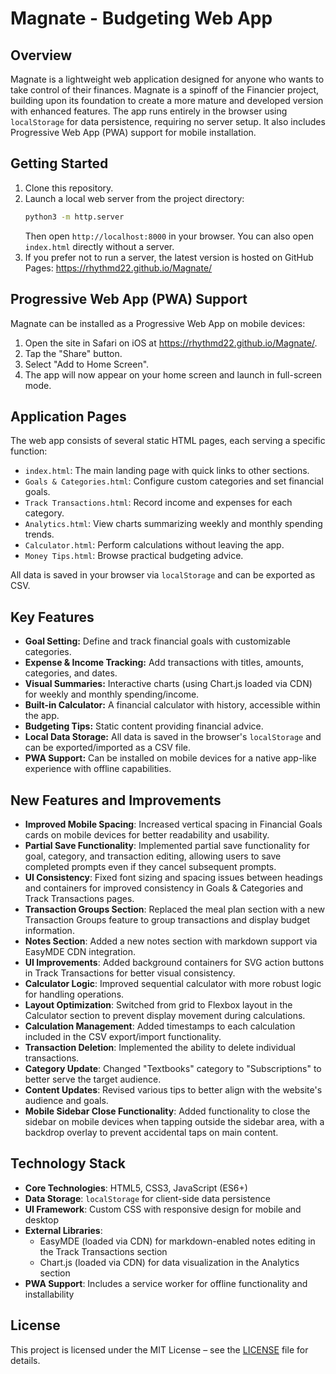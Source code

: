 # Magnate - Budgeting Web App

## Overview

Magnate is a lightweight web application designed for anyone who wants to take control of their finances. Magnate is a spinoff of the Financier project, building upon its foundation to create a more mature and developed version with enhanced features. The app runs entirely in the browser using `localStorage` for data persistence, requiring no server setup. It also includes Progressive Web App (PWA) support for mobile installation.

## Getting Started

1. Clone this repository.
2. Launch a local web server from the project directory:
   ```bash
   python3 -m http.server
   ```
   Then open `http://localhost:8000` in your browser. You can also open `index.html` directly without a server.
3. If you prefer not to run a server, the latest version is hosted on GitHub Pages:
   <https://rhythmd22.github.io/Magnate/>

## Progressive Web App (PWA) Support

Magnate can be installed as a Progressive Web App on mobile devices:
1. Open the site in Safari on iOS at <https://rhythmd22.github.io/Magnate/>.
2. Tap the "Share" button.
3. Select "Add to Home Screen".
4. The app will now appear on your home screen and launch in full-screen mode.

## Application Pages

The web app consists of several static HTML pages, each serving a specific function:

- `index.html`: The main landing page with quick links to other sections.
- `Goals & Categories.html`: Configure custom categories and set financial goals.
- `Track Transactions.html`: Record income and expenses for each category.
- `Analytics.html`: View charts summarizing weekly and monthly spending trends.
- `Calculator.html`: Perform calculations without leaving the app.
- `Money Tips.html`: Browse practical budgeting advice.

All data is saved in your browser via `localStorage` and can be exported as CSV.

## Key Features

- **Goal Setting:** Define and track financial goals with customizable categories.
- **Expense & Income Tracking:** Add transactions with titles, amounts, categories, and dates.
- **Visual Summaries:** Interactive charts (using Chart.js loaded via CDN) for weekly and monthly spending/income.
- **Built-in Calculator:** A financial calculator with history, accessible within the app.
- **Budgeting Tips:** Static content providing financial advice.
- **Local Data Storage:** All data is saved in the browser's `localStorage` and can be exported/imported as a CSV file.
- **PWA Support:** Can be installed on mobile devices for a native app-like experience with offline capabilities.

## New Features and Improvements

- **Improved Mobile Spacing**: Increased vertical spacing in Financial Goals cards on mobile devices for better readability and usability.
- **Partial Save Functionality**: Implemented partial save functionality for goal, category, and transaction editing, allowing users to save completed prompts even if they cancel subsequent prompts.
- **UI Consistency**: Fixed font sizing and spacing issues between headings and containers for improved consistency in Goals & Categories and Track Transactions pages.
- **Transaction Groups Section**: Replaced the meal plan section with a new Transaction Groups feature to group transactions and display budget information.
- **Notes Section**: Added a new notes section with markdown support via EasyMDE CDN integration.
- **UI Improvements**: Added background containers for SVG action buttons in Track Transactions for better visual consistency.
- **Calculator Logic**: Improved sequential calculator with more robust logic for handling operations.
- **Layout Optimization**: Switched from grid to Flexbox layout in the Calculator section to prevent display movement during calculations.
- **Calculation Management**: Added timestamps to each calculation included in the CSV export/import functionality.
- **Transaction Deletion**: Implemented the ability to delete individual transactions.
- **Category Update**: Changed "Textbooks" category to "Subscriptions" to better serve the target audience.
- **Content Updates**: Revised various tips to better align with the website's audience and goals.
- **Mobile Sidebar Close Functionality**: Added functionality to close the sidebar on mobile devices when tapping outside the sidebar area, with a backdrop overlay to prevent accidental taps on main content.

## Technology Stack

- **Core Technologies**: HTML5, CSS3, JavaScript (ES6+)
- **Data Storage**: `localStorage` for client-side data persistence
- **UI Framework**: Custom CSS with responsive design for mobile and desktop
- **External Libraries**: 
  - EasyMDE (loaded via CDN) for markdown-enabled notes editing in the Track Transactions section
  - Chart.js (loaded via CDN) for data visualization in the Analytics section
- **PWA Support**: Includes a service worker for offline functionality and installability

## License

This project is licensed under the MIT License – see the [LICENSE](LICENSE) file for details.